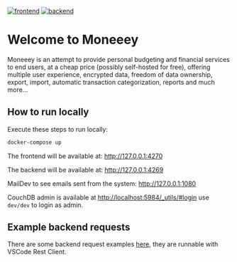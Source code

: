 [![frontend](https://github.com/moneeey/moneeey/actions/workflows/frontend.yaml/badge.svg)](https://github.com/moneeey/moneeey/actions/workflows/frontend.yaml)
[![backend](https://github.com/moneeey/moneeey/actions/workflows/backend.yaml/badge.svg)](https://github.com/moneeey/moneeey/actions/workflows/backend.yaml)

# Welcome to Moneeey

Moneeey is an attempt to provide personal budgeting and financial services to
end users, at a cheap price (possibly self-hosted for free), offering multiple
user experience, encrypted data, freedom of data ownership, export, import,
automatic transaction categorization, reports and much more...

## How to run locally

Execute these steps to run locally:

```bash
docker-compose up
```

The frontend will be available at: <http://127.0.0.1:4270>

The backend will be available at: <http://127.0.0.1:4269>

MailDev to see emails sent from the system: <http://127.0.0.1:1080>

CouchDB admin is available at <http://localhost:5984/_utils/#login> use
`dev/dev` to login as admin.

## Example backend requests

There are some backend request examples [here](/backend/requests), they are
runnable with VSCode Rest Client.

